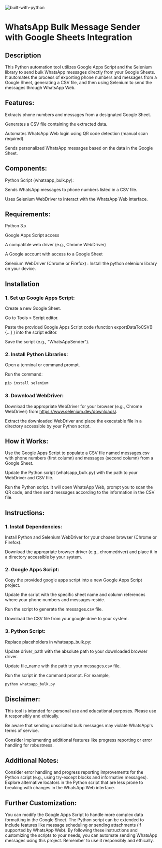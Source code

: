 ![built-with-python](https://github.com/keerthana-ar/python-automation-tool/assets/145217290/1bacc1f9-32d3-400d-b256-264ea206aa90)


# WhatsApp Bulk Message Sender with Google Sheets Integration

## Description

This Python automation tool utilizes Google Apps Script and the Selenium library to send bulk WhatsApp messages directly from your Google Sheets. It automates the process of exporting phone numbers and messages from a Google Sheet, generating a CSV file, and then using Selenium to send the messages through WhatsApp Web.

## Features:

Extracts phone numbers and messages from a designated Google Sheet.

Generates a CSV file containing the extracted data.

Automates WhatsApp Web login using QR code detection (manual scan required).

Sends personalized WhatsApp messages based on the data in the Google Sheet.

## Components:

Python Script (whatsapp_bulk.py):

Sends WhatsApp messages to phone numbers listed in a CSV file.

Uses Selenium WebDriver to interact with the WhatsApp Web interface.

## Requirements:
Python 3.x

Google Apps Script access

A compatible web driver (e.g., Chrome WebDriver)

A Google account with access to a Google Sheet

Selenium WebDriver (Chrome or Firefox) : Install the python selenium library on your device.

## Installation

### 1. Set up Google Apps Script:

Create a new Google Sheet.

Go to Tools > Script editor.

Paste the provided Google Apps Script code (function exportDataToCSV() {...} ) into the script editor.

Save the script (e.g., "WhatsAppSender").


### 2. Install Python Libraries:

Open a terminal or command prompt.

Run the command: 
```bash
pip install selenium
```


### 3. Download WebDriver:

Download the appropriate WebDriver for your browser (e.g., Chrome WebDriver) from https://www.selenium.dev/downloads/.

Extract the downloaded WebDriver and place the executable file in a directory accessible by your Python script.


## How it Works:

Use the Google Apps Script to populate a CSV file named messages.csv with phone numbers (first column) and messages (second column) from a Google Sheet.

Update the Python script (whatsapp_bulk.py) with the path to your WebDriver and CSV file.

Run the Python script. It will open WhatsApp Web, prompt you to scan the QR code, and then send messages according to the information in the CSV file.

## Instructions:

### 1. Install Dependencies:

Install Python and Selenium WebDriver for your chosen browser (Chrome or Firefox).

Download the appropriate browser driver (e.g., chromedriver) and place it in a directory accessible by your system.

### 2. Google Apps Script:

Copy the provided google apps script into a new Google Apps Script project.

Update the script with the specific sheet name and column references where your phone numbers and messages reside.

Run the script to generate the messages.csv file.

Download the CSV file from your google drive to your system.

### 3. Python Script:

Replace placeholders in whatsapp_bulk.py:

Update driver_path with the absolute path to your downloaded browser driver.

Update file_name with the path to your messages.csv file.

Run the script in the command prompt. For example,
```bash
python whatsapp_bulk.py
```


## Disclaimer:

This tool is intended for personal use and educational purposes. Please use it responsibly and ethically.

Be aware that sending unsolicited bulk messages may violate WhatsApp's terms of service.

Consider implementing additional features like progress reporting or error handling for robustness.

## Additional Notes:

Consider error handling and progress reporting improvements for the Python script (e.g., using try-except blocks and informative messages).
Explore alternative locators in the Python script that are less prone to breaking with changes in the WhatsApp Web interface.

## Further Customization:

You can modify the Google Apps Script to handle more complex data formatting in the Google Sheet.
The Python script can be extended to include features like message scheduling or sending attachments (if supported by WhatsApp Web).
By following these instructions and customizing the scripts to your needs, you can automate sending WhatsApp messages using this project. Remember to use it responsibly and ethically.
